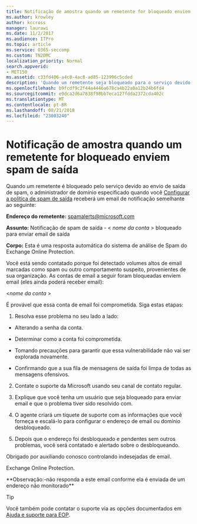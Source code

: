 ```yaml
---
title: Notificação de amostra quando um remetente for bloqueado enviem spam de saída
ms.author: krowley
author: kccross
manager: laurawi
ms.date: 11/2/2017
ms.audience: ITPro
ms.topic: article
ms.service: O365-seccomp
ms.custom: TN2DMC
localization_priority: Normal
search.appverid:
- MET150
ms.assetid: c33fd406-a4c8-4ac8-ad85-123996c5cded
description: 'Quando um remetente seja bloqueado para o serviço devido ao envio de spam de saída, o administrador de domínio especificado quando você configurar a política de spam de saída receberá um email de notificação semelhante ao seguinte:'
ms.openlocfilehash: b9fcdf9c2f44a4446a678ca4b22a0a12b24b6fd4
ms.sourcegitcommit: e9dca2d6a7838f98bb7eca127fdda2372cda402c
ms.translationtype: MT
ms.contentlocale: pt-BR
ms.lasthandoff: 08/21/2018
ms.locfileid: "23003240"
---
```

# <a name="sample-notification-when-a-sender-is-blocked-sending-outbound-spam"></a>Notificação de amostra quando um remetente for bloqueado enviem spam de saída

Quando um remetente é bloqueado pelo serviço devido ao envio de saída de spam, o administrador de domínio especificado quando você [Configurar a política de spam de saída](configure-the-outbound-spam-policy.md) receberá um email de notificação semelhante ao seguinte: 
  
 **Endereço do remetente:** spamalerts@microsoft.com 
  
 **Assunto:** Notificação de spam de saída - \< *nome da conta* \> bloqueado para enviar email de saída     
  
 **Corpo:** Esta é uma resposta automática do sistema de análise de Spam do Exchange Online Protection. 
  
Você está sendo contatado porque foi detectado volumes altos de email marcadas como spam ou outro comportamento suspeito, provenientes de sua organização. As contas de email a seguir foram bloqueadas enviem email (eles ainda poderá receber email):
  
\<*nome da conta*  \> 
  
É provável que essa conta de email foi comprometida. Siga estas etapas:
  
1. Resolva esse problema no seu lado a lado:
    
  - Alterando a senha da conta.
    
  - Determinar como a conta foi comprometida.
    
  - Tomando precauções para garantir que essa vulnerabilidade não vai ser explorada novamente.
    
  - Confirmando que a sua fila de mensagens de saída foi limpa de todas as mensagens ofensivos.
    
2. Contate o suporte da Microsoft usando seu canal de contato regular.
    
3. Explique que você tenha um usuário que seja bloqueado para enviar email e que o problema tiver sido resolvido com.
    
4. O agente criará um tíquete de suporte com as informações que você forneça e escalá-lo para configurar o endereço de email ou domínio desbloqueado.
    
5. Depois que o endereço foi desbloqueado e pendentes sem outros problemas, você será contatado e alertado sobre o desbloqueando.
    
Obrigado por auxiliando conosco controlando indesejadas de email.
  
Exchange Online Protection.
  
\*\*Observação:-não responda a este email conforme ela é enviada de um endereço não monitorado\*\*
  
> [!TIP]
> Você também pode contatar o suporte via as opções documentados em [Ajuda e suporte para EOP](eop/help-and-support-for-eop.md). 
  

